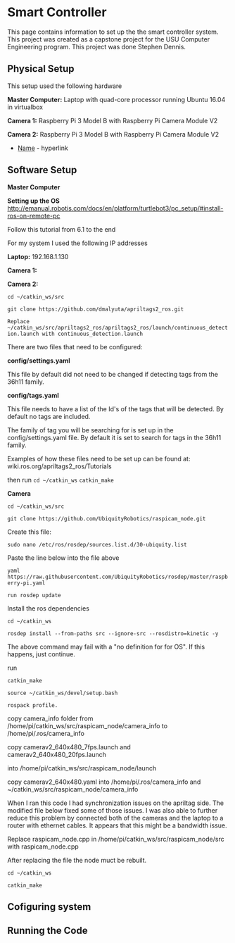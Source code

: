 # Smart Controller
This page contains information to set up the the smart controller system. This project was created as a capstone project for the USU Computer Engineering program. This project was done Stephen Dennis.  

## Physical Setup
This setup used the following hardware

**Master Computer:** Laptop with quad-core processor running Ubuntu 16.04 in virtualbox

**Camera 1:** Raspberry Pi 3 Model B with Raspberry Pi Camera Module V2

**Camera 2:** Raspberry Pi 3 Model B with Raspberry Pi Camera Module V2

* [Name](http://www.google.com) - hyperlink


## Software Setup

**Master Computer**

**Setting up the OS**
http://emanual.robotis.com/docs/en/platform/turtlebot3/pc_setup/#install-ros-on-remote-pc

Follow this tutorial from 6.1 to the end

For my system I used the following IP addresses

**Laptop:** 192.168.1.130

**Camera 1:**

**Camera 2:**

```cd ~/catkin_ws/src```

```git clone https://github.com/dmalyuta/apriltags2_ros.git```

```Replace ~/catkin_ws/src/apriltags2_ros/apriltags2_ros/launch/continuous_detection.launch with continuous_detection.launch```

There are two files that need to be configured:

**config/settings.yaml**

This file by default did not need to be changed if detecting tags from the 36h11 family.

**config/tags.yaml**

This file needs to have a list of the Id's of the tags that will be detected. By default no tags are included.

The family of tag you will be searching for is set up in the config/settings.yaml file. By default it is set to search for tags in the 
36h11 family.

Examples of how these files need to be set up can be found at:
wiki.ros.org/apriltags2_ros/Tutorials


then run
```cd ~/catkin_ws```
```catkin_make```

**Camera**

```cd ~/catkin_ws/src```

```git clone https://github.com/UbiquityRobotics/raspicam_node.git```

Create this file:

```sudo nano /etc/ros/rosdep/sources.list.d/30-ubiquity.list```

Paste the line below into the file above

```yaml https://raw.githubusercontent.com/UbiquityRobotics/rosdep/master/raspberry-pi.yaml```

```run rosdep update```

Install the ros dependencies

```cd ~/catkin_ws```

```rosdep install --from-paths src --ignore-src --rosdistro=kinetic -y```

The above command may fail with a "no definition for  for OS". If this happens, just continue.

run

```catkin_make```

```source ~/catkin_ws/devel/setup.bash```

```rospack profile.```

copy camera_info folder from /home/pi/catkin_ws/src/raspicam_node/camera_info to /home/pi/.ros/camera_info

copy camerav2_640x480_7fps.launch and camerav2_640x480_20fps.launch

into /home/pi/catkin_ws/src/raspicam_node/launch

copy camerav2_640x480.yaml into /home/pi/.ros/camera_info and ~/catkin_ws/src/raspicam_node/camera_info

When I ran this code I had synchronization issues on the apriltag side. The modified file below fixed some of those issues.
I was also able to further reduce this problem by connected both of the cameras and the laptop to a router with ethernet cables. It appears that this might be a bandwidth issue.

Replace raspicam_node.cpp in /home/pi/catkin_ws/src/raspicam_node/src with raspicam_node.cpp

After replacing the file the node muct be rebuilt.

```cd ~/catkin_ws```

```catkin_make```




## Cofiguring system

## Running the Code 
